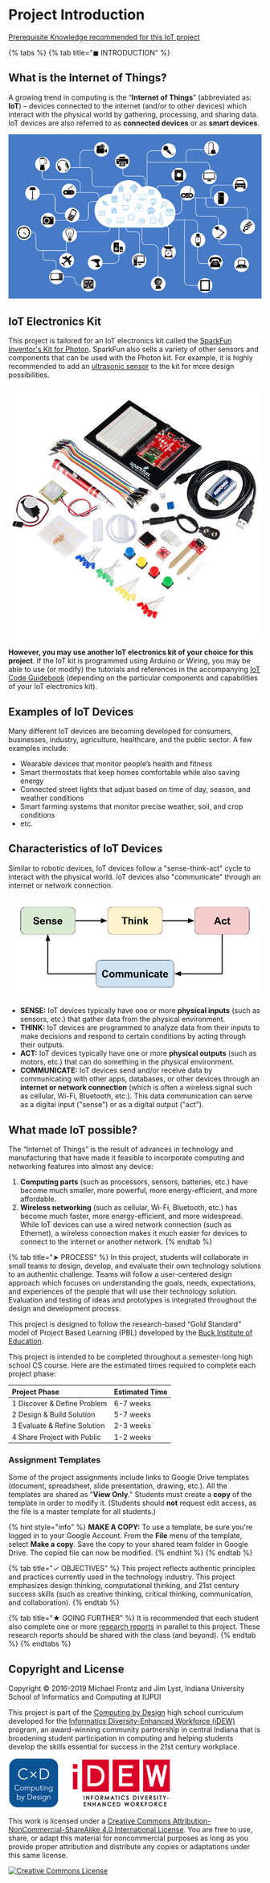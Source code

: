 # Project Introduction

[Prerequisite Knowledge recommended for this IoT project](https://docs.idew.org/code-internet-of-things/prerequisite-knowledge)

{% tabs %}
{% tab title="◼ INTRODUCTION" %}
## What is the Internet of Things?

A growing trend in computing is the “**Internet of Things**” \(abbreviated as: **IoT**\) – devices connected to the internet \(and/or to other devices\) which interact with the physical world by gathering, processing, and sharing data. IoT devices are also referred to as **connected devices** or as **smart devices**.

![](.gitbook/assets/networked-devices.png)

## IoT Electronics Kit

This project is tailored for an IoT electronics kit called the [SparkFun Inventor's Kit for Photon](https://www.sparkfun.com/products/13320). SparkFun also sells a variety of other sensors and components that can be used with the Photon kit. For example, it is highly recommended to add an [ultrasonic sensor](https://docs.idew.org/code-internet-of-things/references/physical-inputs/ultrasonic-sensor) to the kit for more design possibilities.

![SparkFun Inventor&apos;s Kit for Photon](.gitbook/assets/sparkfun-photon-kit.jpg)

**However, you may use another IoT electronics kit of your choice for this project**. If the IoT kit is programmed using Arduino or Wiring, you may be able to use \(or modify\) the tutorials and references in the accompanying [IoT Code Guidebook](https://docs.idew.org/code-internet-of-things/) \(depending on the particular components and capabilities of your IoT electronics kit\).  

## Examples of IoT Devices

Many different IoT devices are becoming developed for consumers, businesses, industry, agriculture, healthcare, and the public sector. A few examples include:

* Wearable devices that monitor people’s health and fitness
* Smart thermostats that keep homes comfortable while also saving energy
* Connected street lights that adjust based on time of day, season, and weather conditions
* Smart farming systems that monitor precise weather, soil, and crop conditions
* etc.

## Characteristics of IoT Devices

Similar to robotic devices, IoT devices follow a "sense-think-act" cycle to interact with the physical world. IoT devices also "communicate" through an internet or network connection.

![](.gitbook/assets/sense-think-act-comm.png)

* **SENSE:**  IoT devices typically have one or more **physical inputs** \(such as sensors, etc.\) that gather data from the physical environment.
* **THINK:**  IoT devices are programmed to analyze data from their inputs to make decisions and respond to certain conditions by acting through their outputs.
* **ACT:**  IoT devices typically have one or more **physical outputs** \(such as motors, etc.\) that can do something in the physical environment.
* **COMMUNICATE:**  IoT devices send and/or receive data by communicating with other apps, databases, or other devices through an **internet or network connection** \(which is often a wireless signal such as cellular, Wi-Fi, Bluetooth, etc.\). This data communication can serve as a digital input \("sense"\) or as a digital output \("act"\).

## What made IoT possible?

The “Internet of Things” is the result of advances in technology and manufacturing that have made it feasible to incorporate computing and networking features into almost any device:

1. **Computing parts** \(such as processors, sensors, batteries, etc.\) have become much smaller, more powerful, more energy-efficient, and more affordable.
2. **Wireless networking** \(such as cellular, Wi-Fi, Bluetooth, etc.\) has become much faster, more energy-efficient, and more widespread. While IoT devices can use a wired network connection \(such as Ethernet\), a wireless connection makes it much easier for devices to connect to the internet or another network.
{% endtab %}

{% tab title="➤ PROCESS" %}
In this project, students will collaborate in small teams to design, develop, and evaluate their own technology solutions to an authentic challenge. Teams will follow a user-centered design approach which focuses on understanding the goals, needs, expectations, and experiences of the people that will use their technology solution. Evaluation and testing of ideas and prototypes is integrated throughout the design and development process.

This project is designed to follow the research-based “Gold Standard” model of Project Based Learning \(PBL\) developed by the [Buck Institute of Education](http://www.bie.org/about/what_pbl).

This project is intended to be completed throughout a semester-long high school CS course. Here are the estimated times required to complete each project phase:

| **Project Phase** | **Estimated Time** |
| :--- | :--- |
| 1 Discover & Define Problem | 6-7 weeks |
| 2 Design & Build Solution | 5-7 weeks |
| 3 Evaluate & Refine Solution | 2-3 weeks |
| 4 Share Project with Public | 1-2 weeks |

### Assignment Templates <a id="assignment-templates"></a>

Some of the project assignments include links to Google Drive templates \(document, spreadsheet, slide presentation, drawing, etc.\). All the templates are shared as "**View Only**." Students must create a **copy** of the template in order to modify it. \(Students should **not** request edit access, as the file is a master template for all students.\)

{% hint style="info" %}
**MAKE A COPY:** To use a template, be sure you're logged in to your Google Account. From the **File** menu of the template, select **Make a copy**. Save the copy to your shared team folder in Google Drive. The copied file can now be modified.
{% endhint %}
{% endtab %}

{% tab title="✓ OBJECTIVES" %}
This project reflects authentic principles and practices currently used in the technology industry. This project emphasizes design thinking, computational thinking, and 21st century success skills \(such as creative thinking, critical thinking, communication, and collaboration\).
{% endtab %}

{% tab title="★ GOING FURTHER" %}
It is recommended that each student also complete one or more [research reports](https://docs.idew.org/research-topics-in-computing/) in parallel to this project. These research reports should be shared with the class \(and beyond\).
{% endtab %}
{% endtabs %}

## Copyright and License

Copyright © 2016-2019 Michael Frontz and Jim Lyst, Indiana University School of Informatics and Computing at IUPUI

This project is part of the [Computing by Design](https://docs.idew.org/the-cxd-framework/) high school curriculum developed for the [Informatics Diversity-Enhanced Workforce \(iDEW\)](http://soic.iupui.edu/idew/) program, an award-winning community partnership in central Indiana that is broadening student participation in computing and helping students develop the skills essential for success in the 21st century workplace.

![](.gitbook/assets/cxd-idew-logo.png)

This work is licensed under a [Creative Commons Attribution-NonCommercial-ShareAlike 4.0 International License](http://creativecommons.org/licenses/by-nc-sa/4.0/). You are free to use, share, or adapt this material for noncommercial purposes as long as you provide proper attribution and distribute any copies or adaptations under this same license.

[![Creative Commons License](https://i.creativecommons.org/l/by-nc-sa/4.0/88x31.png)](http://creativecommons.org/licenses/by-nc-sa/4.0/)


